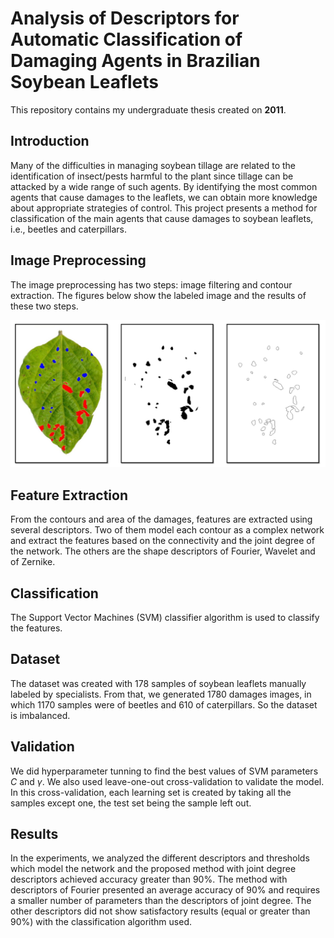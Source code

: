 # Analysis of Descriptors for Automatic Classification of Damaging Agents in Brazilian Soybean Leaflets

This repository contains my undergraduate thesis created on **2011**.

## Introduction
Many of the difficulties in managing soybean tillage are related to the identification of insect/pests harmful to the plant since tillage can be attacked by a wide range of such agents. By identifying the most common agents that cause damages to the leaflets, we can obtain more knowledge about appropriate strategies of control. This project presents a method for classification of the main agents that cause damages to soybean leaflets, i.e., beetles and caterpillars.

## Image Preprocessing
The image preprocessing has two steps: image filtering and contour extraction. The figures below show the labeled image and the results of these two steps.

![Preprocessing](preprocessing.png)

## Feature Extraction

From the contours and area of the damages, features are extracted using several descriptors. Two of them model each contour as a complex network and extract the features based on the connectivity and the joint degree of the network. The others are the shape descriptors of Fourier, Wavelet and of Zernike.

## Classification
The Support Vector Machines (SVM) classifier algorithm is used to classify the features.

## Dataset

The dataset was created with 178 samples of soybean leaflets manually labeled by specialists. From that, we generated 1780 damages images, in which 1170 samples were of beetles and 610 of caterpillars. So the dataset is imbalanced.

## Validation

We did hyperparameter tunning to find the best values of SVM parameters $C$ and $\gamma$. We also used leave-one-out cross-validation to validate the model. In this cross-validation, each learning set is created by taking all the samples except one, the test set being the sample left out. 

## Results
In the experiments, we analyzed the different descriptors and thresholds which model the network and the proposed method with joint degree descriptors achieved accuracy greater than 90%. The method with descriptors of Fourier presented an average accuracy of 90% and requires a smaller number of parameters than the descriptors of joint degree. The other descriptors did not show satisfactory results (equal or greater than 90%) with the classification algorithm used.
